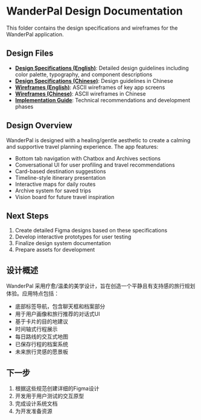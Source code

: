 # WanderPal Design Documentation

This folder contains the design specifications and wireframes for the WanderPal application.

## Design Files

- **[Design Specifications (English)](design_specs.md)**: Detailed design guidelines including color palette, typography, and component descriptions
- **[Design Specifications (Chinese)](design_specs_zh.md)**: Design guidelines in Chinese
- **[Wireframes (English)](wireframes.md)**: ASCII wireframes of key app screens
- **[Wireframes (Chinese)](wireframes_zh.md)**: ASCII wireframes in Chinese
- **[Implementation Guide](implementation_guide.md)**: Technical recommendations and development phases

## Design Overview

WanderPal is designed with a healing/gentle aesthetic to create a calming and supportive travel planning experience. The app features:

- Bottom tab navigation with Chatbox and Archives sections
- Conversational UI for user profiling and travel recommendations
- Card-based destination suggestions
- Timeline-style itinerary presentation
- Interactive maps for daily routes
- Archive system for saved trips
- Vision board for future travel inspiration

## Next Steps

1. Create detailed Figma designs based on these specifications
2. Develop interactive prototypes for user testing
3. Finalize design system documentation
4. Prepare assets for development

## 设计概述

WanderPal 采用疗愈/温柔的美学设计，旨在创造一个平静且有支持感的旅行规划体验。应用特点包括：

- 底部标签导航，包含聊天框和档案部分
- 用于用户画像和旅行推荐的对话式UI
- 基于卡片的目的地建议
- 时间轴式行程展示
- 每日路线的交互式地图
- 已保存行程的档案系统
- 未来旅行灵感的愿景板

## 下一步

1. 根据这些规范创建详细的Figma设计
2. 开发用于用户测试的交互原型
3. 完成设计系统文档
4. 为开发准备资源 